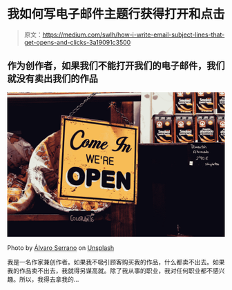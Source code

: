 # 我如何写电子邮件主题行获得打开和点击

> 原文：<https://medium.com/swlh/how-i-write-email-subject-lines-that-get-opens-and-clicks-3a19091c3500>

## 作为创作者，如果我们不能打开我们的电子邮件，我们就没有卖出我们的作品

![](img/139bb6e710171bd50720aa5e86ad7ff3.png)

Photo by [Álvaro Serrano](https://unsplash.com/@alvaroserrano?utm_source=medium&utm_medium=referral) on [Unsplash](https://unsplash.com?utm_source=medium&utm_medium=referral)

我是一名作家兼创作者。如果我不吸引顾客购买我的作品，什么都卖不出去。如果我的作品卖不出去，我就得另谋高就。除了我从事的职业，我对任何职业都不感兴趣。所以，我得去拿我的…